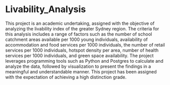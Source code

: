 # Livability_Analysis
This project is an academic undertaking, assigned with the objective of analyzing the livability index of the greater Sydney region. The criteria for this analysis includes a range of factors such as the number of school catchment areas available per 1000 young individuals, availability of accommodation and food services per 1000 individuals, the number of retail services per 1000 individuals, hotspot density per area, number of health services per 1000 individuals, and green space availability. The project leverages programming tools such as Python and Postgres to calculate and analyze the data, followed by visualization to present the findings in a meaningful and understandable manner. This project has been assigned with the expectation of achieving a high distinction grade.
